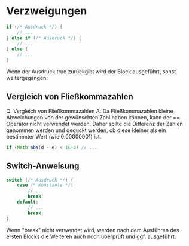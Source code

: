 # Verzweigungen

```java
if (/* Ausdruck */) {
	// ...
} else if (/* Ausdruck */) {
	// ...
} else {
	// ...
}
```

Wenn der Ausdruck true zurückgibt wird der Block ausgeführt, sonst weitergegangen.

## Vergleich von Fließkommazahlen

Q: Vergleich von Fließkommazahlen
A: Da Fließkommazahlen kleine Abweichungen von der gewünschten Zahl haben können, kann der == Operator nicht verwendet werden. Daher sollte die Differenz der Zahlen genommen werden und geguckt werden, ob diese kleiner als ein bestimmter Wert (wie 0.00000001) ist.
<!--ID: 1760601581562-->

```java
if (Math.abs(d - e) < 1E-8) // ...
```

## Switch-Anweisung

```java
switch (/* Ausdruck */) {
	case /* Konstante */:
		// ...
		break;
	default:
		// ...
		break;
}
```

Wenn "break" nicht verwendet wird, werden nach dem Ausführen des ersten Blocks die Weiteren auch noch überprüft und ggf. ausgeführt.